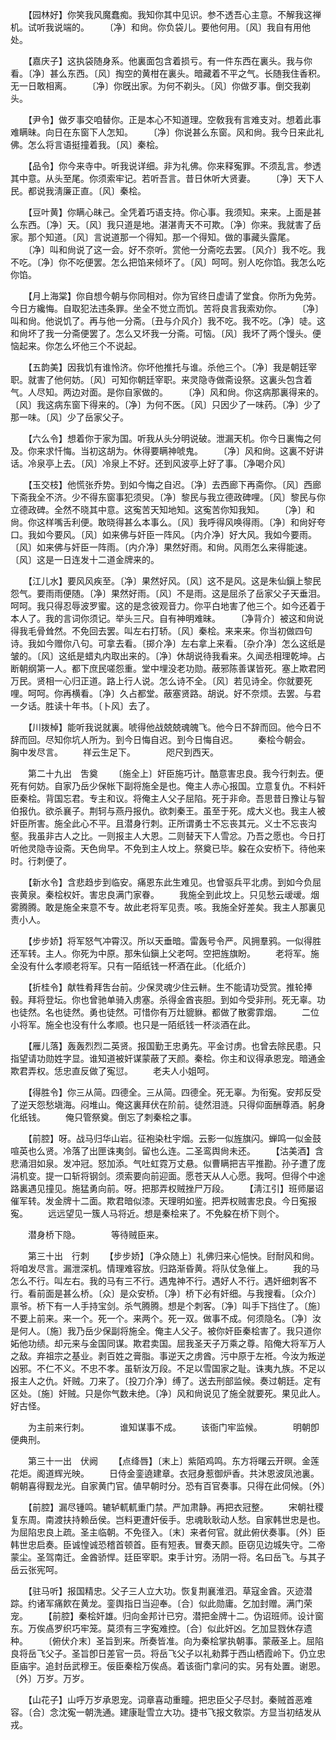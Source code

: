 <!-- { "loadSidebar": true } -->
　　【园林好】你笑我风魔蠢痴。我知你其中见识。参不透吾心主意。不解我这禅机。试听我说端的。 
　　〔净〕和尙。你负袋儿。要他何用。〔风〕我自有用他处。 

　　【嘉庆子】这执袋随身系。他裏面包含着损亏。有一件东西在裏头。我与你看。〔净〕甚么东西。〔风〕掏空的黄柑在裏头。暗藏着不平之气。长随我住香积。无一日敢相离。 
　　〔净〕你旣出家。为何不剃头。〔风〕你做歹事。倒交我剃头。 

　　【尹令】做歹事交咱替你。正是本心不知道理。空敎我有言难支对。想着此事难瞒昧。向日在东窗下人怎知。 
　　〔净〕你说甚么东窗。风和尙。我今日来此礼佛。怎么将言语挺撞着我。〔风〕秦桧。 

　　【品令】你今来寺中。听我说详细。非为礼佛。你来释寃罪。不须乱言。参透其中意。从头至尾。你须索牢记。若听吾言。昔日休听大贤妻。 
　　〔净〕天下人民。都说我淸廉正直。〔风〕秦桧。 

　　【豆叶黄】你瞒心昧己。全凭着巧语支持。你心事。我须知。来来。上面是甚么东西。〔净〕天。〔风〕我只道是地。湛湛靑天不可欺。〔净〕你来。我就害了岳家。那个知道。〔风〕言说道那一个得知。那一个得知。做的事藏头露尾。 
　　〔净〕叫和尙说了这一会。好不奈听。赏他一分斋吃去罢。〔风介〕我不吃。我不吃。〔净〕你不吃便罢。怎么把馅来倾坏了。〔风〕呵呵。别人吃你馅。我怎么吃你馅。 

　　【月上海棠】你自想今朝与你同相对。你为官终日虚请了堂食。你所为免劳。今日方纔悔。自取犯法违条罪。坐全不觉立而饥。苦将良言我索劝你。 
　　〔净〕叫和尙。他说饥了。再与他一分斋。〔丑与介风介〕我不吃。我不吃。〔净〕唗。这和尙坏了我一分斋便罢了。怎么又坏我一分斋。可恼。〔风〕我坏了两个馒头。便恼起来。你怎么坏他三个不说起。 

　　【五韵美】因我饥有谁怜济。你坏他推托与谁。杀他三个。〔净〕我是朝廷宰职。就害了他何妨。〔风〕可知你朝廷宰职。来灵隐寺做斋设祭。这裏头包含着气。人尽知。两边对面。是你自家做的。 
　　〔净〕风和尙。你这病那裏得来的。〔风〕我这病东窗下得来的。〔净〕为何不医。〔风〕只因少了一味药。〔净〕少了那一味。〔风〕少了岳家父子。 

　　【六么令】想着你于家为国。听我从头分明说破。泄漏天机。你今日裏悔之何及。你来求忏悔。当初这胡为。休得要瞒神唬鬼。 
　　〔净〕风和尙。这裏不好讲话。冷泉亭上去。〔风〕冷泉上不好。还到风波亭上好了事。〔净喝介风〕 

　　【玉交枝】他慌张乔势。到如今悔之自迟。〔净〕去西廊下再斋你。〔风〕西廊下斋我全不济。少不得东窗事犯须臾。〔净〕黎民与我立德政碑哩。〔风〕黎民与你立德政碑。全然不晓其中意。这寃苦天知地知。这寃苦你知我知。 
　　〔净〕和尙。你这样嘴舌利便。敢晓得甚么本事么。〔风〕我呼得风唤得雨。〔净〕和尙好夸口。我如今要风。〔风〕如来佛与奸臣一阵风。〔内介净〕好大风。我如今要雨。〔风〕如来佛与奸臣一阵雨。〔内介净〕果然好雨。和尙。风雨怎么来得能速。〔风〕这是一日连发十二道金牌来的。 

　　【江儿水】要风风疾至。〔净〕果然好风。〔风〕这不是风。这是朱仙鎭上黎民怨气。要雨雨便随。〔净〕果然好雨。〔风〕不是雨。这是屈杀了岳家父子天垂泪。呵呵。我只得忍辱波罗蜜。这的是念彼观音力。你平白地害了他三个。如今还着于本人了。我的言词你须记。举头三尺。自有神明难昧。 
　　〔净背介〕被这和尙说得我毛骨耸然。不免回去罢。叫左右打轿。〔风〕秦桧。来来来。你当初做四句诗。我如今赠你八句。可拿去看。〔掷介净〕左右拿上来看。〔杂介净〕怎么这纸是皱的。〔风〕这纸是蜡丸内取出来的。〔净〕休胡说待我看来。久闻丞相理乾坤。占断朝纲第一人。都下庶民嗟怨重。堂中埋没老功勋。蔽邪陈善谋皆死。塞上欺君罔万民。贤相一心归正道。路上行人说。怎么诗不全。〔风〕若见诗全。你就要死哩。呵呵。你再横看。〔净〕久占都堂。蔽塞贤路。胡说。好不奈烦。去罢。与君一夕话。胜读十年书。〔卜风〕去了。 

　　【川拨棹】能听我说就裏。唬得他战兢兢魂魄飞。他今日不辞而回。他今日不辞而回。尽知你坑人所为。到今日悔自迟。到今日悔自迟。 
　　秦桧今朝会。　　　　胸中发尽言。 
　　祥云生足下。　　　　咫尺到西天。 

　　第二十九出　吿奠 
　　〔施全上〕奸臣施巧计。酷意害忠良。我今行刺去。便死有何妨。自家乃岳少保帐下副将施全是也。俺主人赤心报国。立意复仇。不料奸臣秦桧。背国忘君。专主和议。将俺主人父子屈陷。死于非命。吾思昔日豫让与智伯报仇。欲杀襄子。荆轲与燕丹报仇。欲刺秦王。虽至于死。成大义也。我主人被奸臣所害。施全此心不平。且潜身行刺。正所谓勇士不忘丧其元。义士不忘丧沟壑。我虽非古人之比。一则报主人大恩。二则替天下人雪忿。乃吾之愿也。今日打听他灵隐寺设斋。天色尙早。不免到主人坟上。祭奠已毕。躱在众安桥下。待他来时。行刺便了。 

　　【新水令】含悲趋步到临安。痛恩东此生难见。也曾驱兵平北虏。到如今负屈丧黄泉。秦桧权奸。害忠良满门家眷。 
　　我施全到此坟上。只见愁云叆叆。烟雾腾腾。敢是施全来意不专。故此老将军见责。咳。我施全好差矣。我主人那裏见责小人。 

　　【步步娇】将军怒气冲霄汉。所以天垂暗。雷轰号令严。风拥羣鸦。一似得胜还军转。主人。你死为中原。那朱仙鎭上父老呵。空把旌旗盼。 
　　老将军。施全没有什么孝顺老将军。只有一陌纸钱一杯酒在此。〔化纸介〕 

　　【折桂令】献牲肴拜吿台前。少保灵魂少住云軿。生不能请功受赏。推轮捧毂。拜将登坛。你也曾驰单骑入虏塞。杀得金酋丧胆。到如今受非刑。死无辜。功也徒然。名也徒然。勇也徒然。可惜你有万灶貔貅。都做了散雾霏烟。 
　　二位小将军。施全也没有什么孝顺。也只是一陌纸钱一杯淡酒在此。 

　　【雁儿落】轰轰烈烈二英贤。报国勤王忠勇先。平金讨虏。也曾去除民患。只指望请功勋姓字显。谁知道被奸谋蒙蔽了天颜。秦桧。你主和议得承恩宠。暗通金欺君弄权。恁忠直反做了寃愆。 
　　老夫人小姐呵。 

　　【得胜令】你三从简。四德全。三从简。四德全。死无辜。为衔寃。安邦反受了逆天怨愁塡海。闷堆山。俺这裏拜伏在阶前。徒然泪涟。只得仰面酬尊酒。躬身化纸钱。 
　　俺只管祭奠。倒忘了刺秦桧之事。 

　　【前腔】呀。战马归华山岩。征袍染杜宇烟。云影一似旌旗闪。蝉鸣一似金鼓喧英也么贤。冷落了出匣诛夷剑。留也么连。二圣鸾舆尙未还。 
　　【沽美酒】含悲涌泪如泉。发冲冠。怒加添。气吐虹霓万丈悬。似曹瞒把吉平推勘。孙子遭了庞涓机变。提一口斩将钢剑。须索要向前迎面。愿苍天从人心愿。我呵。但得个中途路裏遇见撞见。施猛勇向前。呀。把那弄权贼挫尸万段。 
　　【淸江引】班师屡诏催军转。发金牌十二面。欺君暗似漆。天理明如鉴。把弄权贼害忠良。今日寃报寃。 
　　远远望见一簇人马将近。想是秦桧来了。不免躱在桥下则个。 

　　潜身桥下隐。　　　　等待贼臣来。 

　　第三十出　行刺 
　　【步步娇】〔净众随上〕礼佛归来心悒怏。尀耐风和尙。将咱发尽言。漏泄深机。情理难容放。归路渐昏黄。将队仗急催上。 
　　我的马怎么不行。叫左右。我的马有三不行。遇鬼神不行。遇好人不行。遇奸细刺客不行。看前面是甚么桥。〔众〕是众安桥。〔净〕桥下必有奸细。与我搜看。〔众介〕禀爷。桥下有一人手持宝剑。杀气腾腾。想是个刺客。〔净〕叫手下挡住了。〔施〕不要上前来。来一个。死一个。来两个。死一双。做事不成。何须隐名。〔净〕汝是何人。〔施〕我乃岳少保副将施全。俺主人父子。被你奸臣秦桧害了。我只道你妬他功绩。却元来与金国同谋。欺君卖国。屈我圣天子万乘之尊。陷俺大将军万人之敌。弃祖宗之基业。剥百姓之膏脂。事逆天之虏酋。污中原于左袵。今汝为叛逆凶邪。不仁不义。不忠不孝。虽斩汝万段。不足以雪国家之耻。诛夷九族。不足以报主人之仇。奸贼。刀来了。〔投刀介净〕缚了。送去刑部监候。奏过朝廷。定有区处。〔施〕奸贼。只是你气数未绝。〔净〕风和尙说见了施全就要死。果见此人。好古怪。 

　　为主前来行刺。　　　　谁知谋事不成。 
　　该衙门牢监候。　　　　明朝卽便典刑。 

　　第三十一出　伏阙 
　　【点绛唇】〔末上〕紫陌鸡鸣。东方将曙云开暝。金莲花炬。阁道辉光映。 
　　日侍金銮遶建章。衣冠身惹御炉香。共沐恩波凤池裏。朝朝喜得觐龙光。自家黄门官。値早朝时分。恐有百官奏事。只得在此伺候。〔外〕 

　　【前腔】漏尽锺鸣。辘轳軏軏重门禁。严加肃静。再把衣冠整。 
　　宋朝社稷复东周。南渡扶持赖岳侯。岂料更遭奸佞手。忠魂耿耿动人愁。自家韩世忠是也。为屈陷忠良上疏。圣主临朝。不免径入。〔末〕来者何官。就此俯伏奏事。〔外〕臣韩世忠启奏。臣诚惶诚恐稽首顿首。臣有短表。冒奏天颜。臣窃见边城失守。二帝蒙尘。圣驾南迁。金酋骄悍。廷臣宰职。束手计穷。汤阴一将。名曰岳飞。与其子岳云张宪呵。 

　　【驻马听】报国精忠。父子三人立大功。恢复荆襄淮泗。草寇金酋。灭迹潜踪。约诸军痛飮在黄龙。銮舆指日当迎奉。〔合〕似此勋庸。乞加封赠。满门荣宠。 
　　【前腔】秦桧奸雄。归向金邦计已穷。潜把金牌十二。伪诏班师。设计窗东。万俟卨罗织巧牢笼。莫须有三字寃难控。〔合〕似此奸凶。乞加显戮休存遗种。 
　　〔俯伏介末〕圣旨到来。所奏皆准。向为秦桧掌执朝事。蒙蔽圣上。屈陷良将岳飞父子。圣旨卽日差官一员。将岳飞父子以礼勑葬于西山栖霞岭下。仍立忠臣庙宇。追封岳武穆王。佞臣秦桧万俟卨。着该衙门拿问的实。另有处置。谢恩。〔外〕万岁。万岁。 

　　【山花子】山呼万岁承恩宠。词章喜动重瞳。把忠臣父子尽封。秦贼首恶难容。〔合〕念沈寃一朝洗通。建康耻雪立大功。捷书飞报文敎崇。方显当初结发从戎。 
